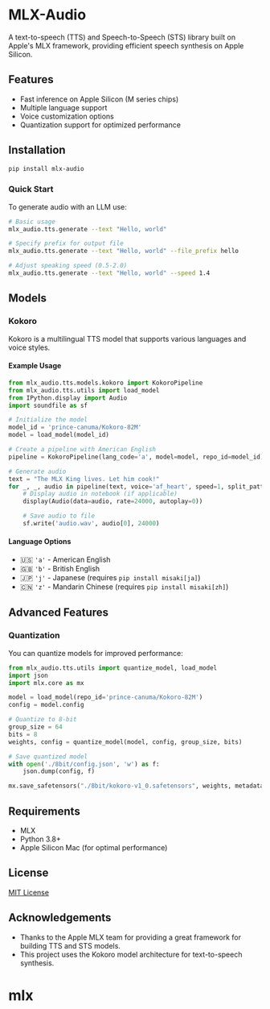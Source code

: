 # MLX-Audio

A text-to-speech (TTS) and Speech-to-Speech (STS) library built on Apple's MLX framework, providing efficient speech synthesis on Apple Silicon.

## Features

- Fast inference on Apple Silicon (M series chips)
- Multiple language support
- Voice customization options
- Quantization support for optimized performance

## Installation

```bash
pip install mlx-audio
```

### Quick Start

To generate audio with an LLM use:

```bash
# Basic usage
mlx_audio.tts.generate --text "Hello, world"

# Specify prefix for output file
mlx_audio.tts.generate --text "Hello, world" --file_prefix hello

# Adjust speaking speed (0.5-2.0)
mlx_audio.tts.generate --text "Hello, world" --speed 1.4
```



## Models

### Kokoro

Kokoro is a multilingual TTS model that supports various languages and voice styles.

#### Example Usage

```python
from mlx_audio.tts.models.kokoro import KokoroPipeline
from mlx_audio.tts.utils import load_model
from IPython.display import Audio
import soundfile as sf

# Initialize the model
model_id = 'prince-canuma/Kokoro-82M'
model = load_model(model_id)

# Create a pipeline with American English
pipeline = KokoroPipeline(lang_code='a', model=model, repo_id=model_id)

# Generate audio
text = "The MLX King lives. Let him cook!"
for _, _, audio in pipeline(text, voice='af_heart', speed=1, split_pattern=r'\n+'):
    # Display audio in notebook (if applicable)
    display(Audio(data=audio, rate=24000, autoplay=0))

    # Save audio to file
    sf.write('audio.wav', audio[0], 24000)
```

#### Language Options

- 🇺🇸 `'a'` - American English
- 🇬🇧 `'b'` - British English
- 🇯🇵 `'j'` - Japanese (requires `pip install misaki[ja]`)
- 🇨🇳 `'z'` - Mandarin Chinese (requires `pip install misaki[zh]`)

## Advanced Features

### Quantization

You can quantize models for improved performance:

```python
from mlx_audio.tts.utils import quantize_model, load_model
import json
import mlx.core as mx

model = load_model(repo_id='prince-canuma/Kokoro-82M')
config = model.config

# Quantize to 8-bit
group_size = 64
bits = 8
weights, config = quantize_model(model, config, group_size, bits)

# Save quantized model
with open('./8bit/config.json', 'w') as f:
    json.dump(config, f)

mx.save_safetensors("./8bit/kokoro-v1_0.safetensors", weights, metadata={"format": "mlx"})
```

## Requirements

- MLX
- Python 3.8+
- Apple Silicon Mac (for optimal performance)

## License

[MIT License](LICENSE)

## Acknowledgements

- Thanks to the Apple MLX team for providing a great framework for building TTS and STS models.
- This project uses the Kokoro model architecture for text-to-speech synthesis.
# mlx
